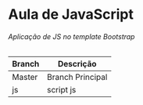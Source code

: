 # Aula de JavaScript
###### Aplicação de JS no template Bootstrap

| Branch | Descrição |
| ------ | ------ |
| Master | Branch Principal |
| js | script js |